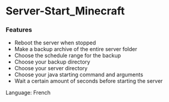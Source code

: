 # Server-Start_Minecraft
### Features
- Reboot the server when stopped
- Make a backup archive of the entire server folder
- Choose the schedule range for the backup
- Choose your backup directory
- Choose your server directory
- Choose your java starting command and arguments
- Wait a certain amount of seconds before starting the server

Language: French
